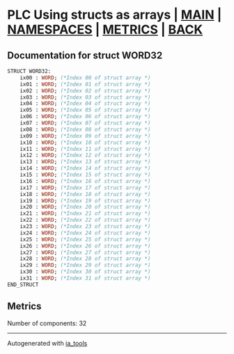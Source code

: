 # PLC Using structs as arrays | [MAIN] | [NAMESPACES] | [METRICS] | [BACK]  

## Documentation for struct WORD32  

```pascal
STRUCT WORD32:
    ix00 : WORD; (*Index 00 of struct array *)
    ix01 : WORD; (*Index 01 of struct array *)
    ix02 : WORD; (*Index 02 of struct array *)
    ix03 : WORD; (*Index 03 of struct array *)
    ix04 : WORD; (*Index 04 of struct array *)
    ix05 : WORD; (*Index 05 of struct array *)
    ix06 : WORD; (*Index 06 of struct array *)
    ix07 : WORD; (*Index 07 of struct array *)
    ix08 : WORD; (*Index 08 of struct array *)
    ix09 : WORD; (*Index 09 of struct array *)
    ix10 : WORD; (*Index 10 of struct array *)
    ix11 : WORD; (*Index 11 of struct array *)
    ix12 : WORD; (*Index 12 of struct array *)
    ix13 : WORD; (*Index 13 of struct array *)
    ix14 : WORD; (*Index 14 of struct array *)
    ix15 : WORD; (*Index 15 of struct array *)
    ix16 : WORD; (*Index 16 of struct array *)
    ix17 : WORD; (*Index 17 of struct array *)
    ix18 : WORD; (*Index 18 of struct array *)
    ix19 : WORD; (*Index 19 of struct array *)
    ix20 : WORD; (*Index 20 of struct array *)
    ix21 : WORD; (*Index 21 of struct array *)
    ix22 : WORD; (*Index 22 of struct array *)
    ix23 : WORD; (*Index 23 of struct array *)
    ix24 : WORD; (*Index 24 of struct array *)
    ix25 : WORD; (*Index 25 of struct array *)
    ix26 : WORD; (*Index 26 of struct array *)
    ix27 : WORD; (*Index 27 of struct array *)
    ix28 : WORD; (*Index 28 of struct array *)
    ix29 : WORD; (*Index 29 of struct array *)
    ix30 : WORD; (*Index 30 of struct array *)
    ix31 : WORD; (*Index 31 of struct array *)
END_STRUCT
```

## Metrics  

Number of components: 32  

---
Autogenerated with [ia_tools](https://github.com/tkucic/ia_tools)  

[MAIN]: ../../../../index_st.md
[NAMESPACES]: ../../nsList_st.md
[METRICS]: ../../../metrics_st.md
[BACK]: ../nsMain_st.md
